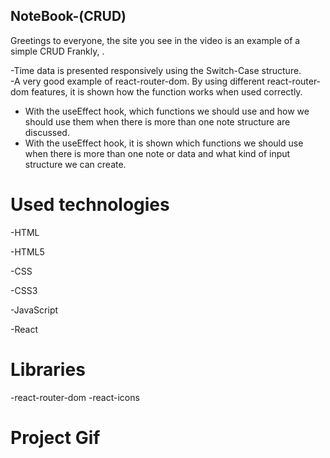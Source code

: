 <h2>NoteBook-(CRUD)</h2>


<p>  Greetings to everyone, the site you see in the video is an example of a simple CRUD Frankly, .<br>

-Time data is presented responsively using the Switch-Case structure.<br>
-A very good example of react-router-dom. By using different react-router-dom features, it is shown how the function works when used correctly.<br>
- With the useEffect hook, which functions we should use and how we should use them when there is more than one note structure are discussed.<br>
- With the useEffect hook, it is shown which functions we should use when there is more than one note or data and what kind of input structure we can create.
</p>

<h1>Used technologies</h1>

<p>-HTML<p>
<p>-HTML5 <p>
<p>-CSS <p>
<p> -CSS3<p>
<p>-JavaScript <p>
<p>-React<p>


<h1>Libraries</h1>

-react-router-dom
-react-icons

<h1>Project Gif</h1>

<img src="notebook.gif" alt="">
